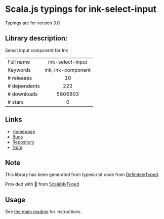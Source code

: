 
# Scala.js typings for ink-select-input

Typings are for version 3.0

## Library description:
Select input component for Ink

|                    |                 |
| ------------------ | :-------------: |
| Full name          | ink-select-input |
| Keywords           | ink, ink-component |
| # releases         | 10 |
| # dependents       | 223 |
| # downloads        | 5806803 |
| # stars            | 0 |

## Links
- [Homepage](https://github.com/vadimdemedes/ink-select-input#readme)
- [Bugs](https://github.com/vadimdemedes/ink-select-input/issues)
- [Repository](https://github.com/vadimdemedes/ink-select-input)
- [Npm](https://www.npmjs.com/package/ink-select-input)
    


## Note
This library has been generated from typescript code from [DefinitelyTyped](https://definitelytyped.org).

Provided with :purple_heart: from [ScalablyTyped](https://github.com/oyvindberg/ScalablyTyped)

## Usage
See [the main readme](../../readme.md) for instructions.


